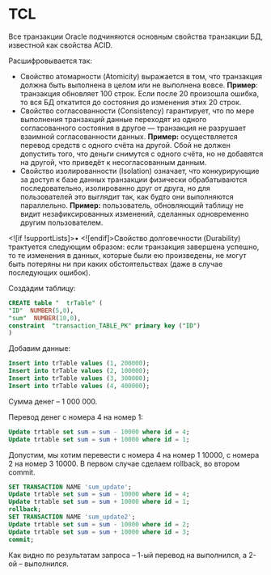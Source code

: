 # TCL

Все транзакции Oracle подчиняются основным свойства транзакции БД, известной как свойства ACID.

Расшифровывается так:

- Свойство атомарности (Atomicity) выражается в том, что транзакция должна быть выполнена в целом или не выполнена вовсе. **Пример**: транзакция обновляет 100 строк. Если после 20 произошла ошибка, то вся БД откатится до состояния до изменения этих 20 строк.
- Свойство согласованности (Consistency) гарантирует, что по мере выполнения транзакций данные переходят из одного согласованного состояния в другое — транзакция не разрушает взаимной согласованности данных. **Пример:** осуществляется перевод средств с одного счёта на другой. Сбой не должен допустить того, что деньги снимутся с одного счёта, но не добавятся на другой, что приведёт к несогласованным данным.
- Свойство изолированности (Isolation) означает, что конкурирующие за доступ к базе данных транзакции физически обрабатываются последовательно, изолированно друг от друга, но для пользователей это выглядит так, как будто они выполняются параллельно. **Пример:** пользователь, обновляющий таблицу не видит незафиксированных изменений, сделанных одновременно другим пользователем.

<![if !supportLists]>• <![endif]>Свойство долговечности (Durability) трактуется следующим образом: если транзакция завершена успешно, то те изменения в данных, которые были ею произведены, не могут быть потеряны ни при каких обстоятельствах (даже в случае последующих ошибок).

Создадим таблицу:

```sql
CREATE table "  trTable" (
"ID"  NUMBER(5,0),
"sum"  NUMBER(10,0),
constraint  "transaction_TABLE_PK" primary key ("ID")
)
```

Добавим данные:

```sql
Insert into trTable values (1, 200000);
Insert into trTable values (2, 100000);
Insert into trTable values (3, 300000);
Insert into trTable values (4, 400000);
```

Сумма денег – 1 000 000.

Перевод денег с номера 4 на номер 1:

```sql
Update trtable set sum = sum - 10000 where id = 4;
Update trtable set sum = sum + 10000 where id = 1;
```

Допустим, мы хотим перевести с номера 4 на номер 1 10000, с номера 2 на номер 3 10000. В первом случае сделаем rollback, во втором commit.

```sql
SET TRANSACTION NAME 'sum_update';
Update trtable set sum = sum - 10000 where id = 4;
Update trtable set sum = sum + 10000 where id = 1;
rollback;
SET TRANSACTION NAME 'sum_update2';
Update trtable set sum = sum - 10000 where id = 2;
Update trtable set sum = sum + 10000 where id = 3;
commit;
```

Как видно по результатам запроса – 1-ый перевод на выполнился, а 2-ой – выполнился.
